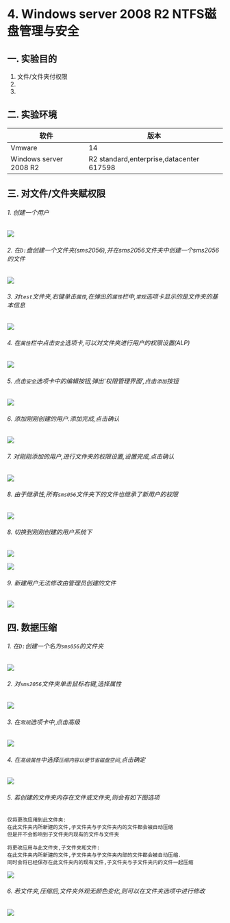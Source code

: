 # 4. Windows server 2008 R2 NTFS磁盘管理与安全

## 一. 实验目的
1. 文件/文件夹付权限
2. 
3. 

## 二. 实验环境

|软件|版本|
|----|----|
|Vmware| 14 |
|Windows server 2008 R2|R2 standard,enterprise,datacenter 617598|

## 三. 对文件/文件夹赋权限

###### 1. 创建一个用户

![](/windows/win2008R2/base/image/r8ntfs-1.png)

###### 2. 在`D:`盘创建一个文件夹(sms2056),并在sms2056文件夹中创建一个sms2056的文件

![](/windows/win2008R2/base/image/r8ntfs-3.png)

###### 3. 对`test`文件夹,右键单击`属性`,在弹出的`属性`栏中,`常规`选项卡显示的是文件夹的基本信息

![](/windows/win2008R2/base/image/r8ntfs-2.png)

###### 4. 在`属性`栏中点击`安全`选项卡,可以对文件夹进行用户的权限设置(ALP)

![](/windows/win2008R2/base/image/r8ntfs-4.png)

###### 5. 点击`安全`选项卡中的编辑按钮,弹出'权限管理界面',点击`添加`按钮

![](/windows/win2008R2/base/image/r8ntfs-5.png)

###### 6. 添加刚刚创建的用户.添加完成,点击确认

![](/windows/win2008R2/base/image/r8ntfs-6.png)

###### 7. 对刚刚添加的用户,进行文件夹的权限设置,设置完成,点击确认

![](/windows/win2008R2/base/image/r8ntfs-7.png)

###### 8. 由于继承性,所有`sms056`文件夹下的文件也继承了新用户的权限

![](/windows/win2008R2/base/image/r8ntfs-10.png)

###### 8. 切换到刚刚创建的用户系统下

![](/windows/win2008R2/base/image/r8ntfs-8.png)

![](/windows/win2008R2/base/image/r8ntfs-9.png)

###### 9. 新建用户无法修改由管理员创建的文件

![](/windows/win2008R2/base/image/r8ntfs-11.png)

## 四. 数据压缩

###### 1. 在`D:`创建一个名为`sms056`的文件夹

![](/windows/win2008R2/base/image/r8ntfs-12.png)

###### 2. 对`sms2056`文件夹单击鼠标右键,选择属性

![](/windows/win2008R2/base/image/r8ntfs-13.png)

###### 3. 在`常规`选项卡中,点击高级

![](/windows/win2008R2/base/image/r8ntfs-14.png)

###### 4. 在`高级属性`中选择`压缩内容以便节省磁盘空间`,点击确定

![](/windows/win2008R2/base/image/r8ntfs-15.png)

###### 5. 若创建的文件夹内存在文件或文件夹,则会有如下图选项

```
仅将更改应用到此文件夹:
在此文件夹内所新建的文件,子文件夹与子文件夹内的文件都会被自动压缩
但是并不会影响到子文件夹内现有的文件与文件夹
```

```
将更改应用与此文件夹,子文件夹和文件:
在此文件夹内所新建的文件,子文件夹与子文件夹内部的文件都会被自动压缩.
同时会将已经保存在此文件夹内的现有文件,子文件夹与子文件夹内的文件一起压缩
```

![](/windows/win2008R2/base/image/r8ntfs-16.png)

###### 6. 若文件夹,压缩后,文件夹外观无颜色变化,则可以在文件夹选项中进行修改

![](/windows/win2008R2/base/image/r8ntfs-18.png)




























